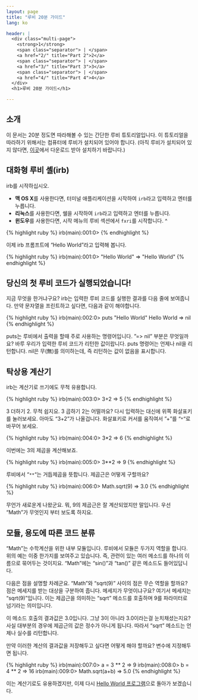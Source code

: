 ```yaml
---
layout: page
title: "루비 20분 가이드"
lang: ko

header: |
  <div class="multi-page">
    <strong>1</strong>
    <span class="separator"> | </span>
    <a href="2/" title="Part 2">2</a>
    <span class="separator"> | </span>
    <a href="3/" title="Part 3">3</a>
    <span class="separator"> | </span>
    <a href="4/" title="Part 4">4</a>
  </div>
  <h1>루비 20분 가이드</h1>

---
```


## 소개

이 문서는 20분 정도면 따라해볼 수 있는 간단한 루비 튜토리얼입니다. 이 튜토리얼을 따라하기 위해서는 컴퓨터에 루비가 설치되어
있어야 합니다. (아직 루비가 설치되어 있지 않다면, [이곳](/ko/downloads)에서 다운로드 받아 설치하기 바랍니다.)

## 대화형 루비 셸(irb)

irb를 시작하십시오.

* **맥 OS X**를 사용한다면, 터미널 애플리케이션을 시작하여 `irb`라고 입력하고 엔터를 누릅니다.
* **리눅스**를 사용한다면, 쉘을 시작하여 `irb`라고 입력하고 엔터를 누릅니다.
* **윈도우**를 사용한다면, 시작 메뉴의 루비 섹션에서 `fxri`를 시작합니다.
^

{% highlight ruby %}
irb(main):001:0>
{% endhighlight %}

이제 irb 프롬프트에 “Hello World”라고 입력해 봅니다.

{% highlight ruby %}
irb(main):001:0> "Hello World"
=> "Hello World"
{% endhighlight %}

## 당신의 첫 루비 코드가 실행되었습니다!

지금 무엇을 한거냐구요? irb는 입력한 루비 코드를 실행한 결과를 다음 줄에 보여줍니다. 만약 문자열을 프린트하고 싶다면,
다음과 같이 해야합니다.

{% highlight ruby %}
irb(main):002:0> puts "Hello World"
Hello World
=> nil
{% endhighlight %}

puts는 루비에서 출력을 할때 주로 사용하는 명령어입니다. ”=&gt; nil” 부분은 무엇일까요? 바루 우리가 입력한 루비
코드가 리턴한 값이랍니다. puts 명령어는 언제나 nil을 리턴합니다. nil은 무(無)를 의미하는데, 즉 리턴하는 값이 없음을
표시합니다.

## 탁상용 계산기

irb는 계산기로 쓰기에도 무척 유용합니다.

{% highlight ruby %}
irb(main):003:0> 3+2
=> 5
{% endhighlight %}

3 더하기 2. 무척 쉽지요. 3 곱하기 2는 어떨까요? 다시 입력하는 대신에 위쪽 화살표키를 눌러보세요. 아마도 “3+2”가
나올겁니다. 화살표키로 커서를 움직여서 ”+”를 “`*`“로 바꾸어 보세요.

{% highlight ruby %}
irb(main):004:0> 3*2
=> 6
{% endhighlight %}

이번에는 3의 제곱을 계산해보죠.

{% highlight ruby %}
irb(main):005:0> 3**2
=> 9
{% endhighlight %}

루비에서 “`**`“는 거듭제곱을 뜻합니다. 제곱근은 어떻게 구할까요?

{% highlight ruby %}
irb(main):006:0> Math.sqrt(9)
=> 3.0
{% endhighlight %}

무언가 새로운게 나왔군요. 뭐, 9의 제곱근은 잘 계산되었지만 말입니다. 우선 “Math”가 무엇인지 부터 보도록 하지요.

## 모듈, 용도에 따른 코드 분류

“Math”는 수학계산을 위한 내부 모듈입니다. 루비에서 모듈은 두가지 역할을 합니다. 위의 예는 이중 한가지를 보여주고
있습니다. 즉, 관련이 있는 여러 메소드를 하나의 이름으로 묶어두는 것이지요. “Math”에는 “sin()”과 “tan()” 같은
메소드도 들어있답니다.

다음은 점을 설명할 차례군요. “Math”와 “sqrt(9)” 사이의 점은 무슨 역할을 할까요? 점은 메세지를 받는 대상을
구분하여 줍니다. 메세지가 무엇이냐구요? 여기서 메세지는 “sqrt(9)”입니다. 이는 제곱근을 의미하는 “sqrt” 메소드를
호출하며 9를 파라미터로 넘기라는 의미입니다.

이 메소드 호출의 결과값은 3.0입니다. 그냥 3이 아니라 3.0이라는걸 눈치채셨는지요? 사실 대부분의 경우에 제곱근의 값은
정수가 아니게 됩니다. 따라서 “sqrt” 메소드는 언제나 실수를 리턴합니다.

만약 이러한 계산의 결과값을 저장해두고 싶다면 어떻게 해야 할까요? 변수에 지정해두면 됩니다.

{% highlight ruby %}
irb(main):007:0> a = 3 ** 2
=> 9
irb(main):008:0> b = 4 ** 2
=> 16
irb(main):009:0> Math.sqrt(a+b)
=> 5.0
{% endhighlight %}

이는 계산기로도 유용하겠지만, 이제 다시 [Hello World
프로그램](/ko/documentation/quickstart/2/)으로 돌아가 보겠습니다.

